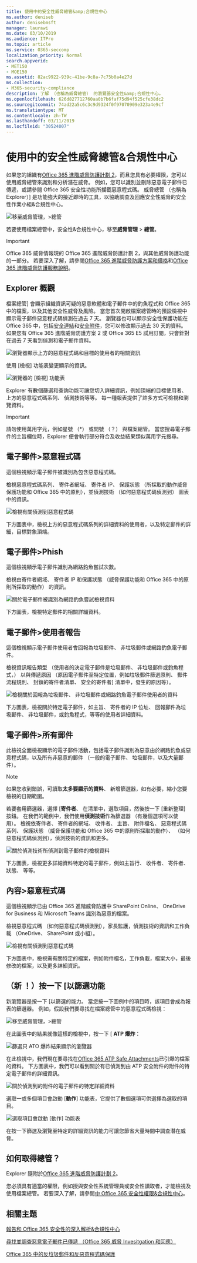 ```yaml
---
title: 使用中的安全性威脅總管&amp;合規性中心
ms.author: deniseb
author: denisebmsft
manager: laurawi
ms.date: 03/10/2019
ms.audience: ITPro
ms.topic: article
ms.service: O365-seccomp
localization_priority: Normal
search.appverid:
- MET150
- MOE150
ms.assetid: 82ac9922-939c-41be-9c8a-7c75b0a4e27d
ms.collection:
- M365-security-compliance
description: 了解 （也稱為威脅總管） 的瀏覽器安全性&amp;合規性中心。
ms.openlocfilehash: 626d827712760aa0b7b6faf75d94f525cfe38dc2
ms.sourcegitcommit: 74ad22a5c6c3c9d9324f0f97070909e323a4e9cf
ms.translationtype: MT
ms.contentlocale: zh-TW
ms.lasthandoff: 03/11/2019
ms.locfileid: "30524007"
---
```

# <a name="use-threat-explorer-in-the-security-amp-compliance-center"></a>使用中的安全性威脅總管&amp;合規性中心

如果您的組織有[Office 365 進階威脅防護計劃 2](office-365-ti.md)，而且您具有必要權限，您可以使用威脅總管來識別和分析潛在威脅。 例如，您可以識別並刪除惡意電子郵件已傳遞，或請參閱 Office 365 安全性功能所攔截惡意程式碼。 威脅總管 （也稱為 Explorer）] 是功能強大的接近即時的工具，以協助調查及回應安全性威脅的安全性作業小組&amp;合規性中心。
  
![移至威脅管理，\>總管](media/cab32fa2-66f1-4ad5-bc1d-2bac4dbeb48c.png)
  
若要使用檔案總管中，安全性&amp;合規性中心，移至**威脅管理** \> **總管**。

> [!IMPORTANT]
> Office 365 威脅情報現的 Office 365 進階威脅防護計劃 2，與其他威脅防護功能的一部分。 若要深入了解，請參閱[Office 365 進階威脅防護方案和價格](https://products.office.com/exchange/advance-threat-protection)和[Office 365 進階威脅防護服務說明](https://docs.microsoft.com/office365/servicedescriptions/office-365-advanced-threat-protection-service-description)。
      
## <a name="explorer-overview"></a>Explorer 概觀

檔案總管] 會顯示組織資訊可疑的惡意軟體和電子郵件中的釣魚程式和 Office 365 中的檔案，以及其他安全性威脅及風險。 當您首次開啟檔案總管時的預設檢視中顯示電子郵件惡意程式碼偵測在過去 7 天。 瀏覽器也可以顯示安全性保護功能在 Office 365 中，包括[安全連結](atp-safe-links.md)和[安全附件](atp-safe-attachments.md)，您可以修改顯示過去 30 天的資料。 如果您有 Office 365 進階威脅防護方案 2 或 Office 365 E5 試用訂閱，只會針對在過去 7 天看到偵測和電子郵件資料。
  
![瀏覽器顯示上方的惡意程式碼和目標的使用者的相關資訊](media/8e8c1582-d6f4-4521-8591-686a1cb01f7e.png)
  
使用 [檢視] 功能表變更顯示的資訊。
  
![瀏覽器的 [檢視] 功能表](media/2bb34f58-555f-4967-ba55-740334ef1f8e.png)
  
Explorer 有數個篩選和查詢功能可讓您切入詳細資訊，例如頂端的目標使用者、 上方的惡意程式碼系列、 偵測技術等等。 每一種報表提供了許多方式可檢視和瀏覽資料。

> [!IMPORTANT]
> 請勿使用萬用字元，例如星號 （*） 或問號 （？） 與檔案總管。 當您搜尋電子郵件的主旨欄位時，Explorer 便會執行部分符合及收益結果類似萬用字元搜尋。

## <a name="email--malware"></a>電子郵件\>惡意程式碼

這個檢視顯示電子郵件被識別為包含惡意程式碼。  

檢視惡意程式碼系列、 寄件者網域、 寄件者 IP、 保護狀態 （所採取的動作威脅保護功能和 Office 365 中的原則），並偵測技術 （如何惡意程式碼偵測到） 圖表中的資訊。  

![檢視有關偵測到惡意程式碼](media/d11dc568-b091-4159-b261-df13d76b520b.png)         

下方圖表中，檢視上方的惡意程式碼系列的詳細資料的使用者，以及特定郵件的詳細，目標對象頂端。 

## <a name="email--phish"></a>電子郵件\>Phish

這個檢視顯示電子郵件識別為網路釣魚嘗試次數。  

檢視由寄件者網域、 寄件者 IP 和保護狀態 （威脅保護功能和 Office 365 中的原則所採取的動作） 的資訊。 

![關於電子郵件被識別為網路釣魚嘗試檢視資料](media/2e3f97fa-2b99-47f9-afd6-216d10633c50.png) 

下方圖表，檢視特定郵件的相關詳細資料。 

## <a name="email--user-reported"></a>電子郵件\>使用者報告

這個檢視顯示電子郵件使用者會回報為垃圾郵件、 非垃圾郵件或網路釣魚電子郵件。  

檢視資訊報告類型 （使用者的決定電子郵件是垃圾郵件、 非垃圾郵件或釣魚程式，） 以與傳遞原因 （原因電子郵件至特定位置，例如垃圾郵件篩選原則、 郵件流程規則、 封鎖的寄件者清單、 安全的寄件者] 清單中，發生的原因等）。  

![檢視關於回報為垃圾郵件、 非垃圾郵件或網路釣魚電子郵件使用者的資料](media/255acd04-0d07-4b29-82af-5060a60c20ab.png)  

下方圖表，檢視關於特定電子郵件，如主旨、 寄件者的 IP 位址、 回報郵件為垃圾郵件、 非垃圾郵件，或釣魚程式，等等的使用者詳細資料。 

## <a name="email--all-mail"></a>電子郵件\>所有郵件

此檢視全面檢視顯示的電子郵件活動，包括電子郵件識別為惡意由於網路釣魚或惡意程式碼，以及所有非惡意的郵件 （一般的電子郵件、 垃圾郵件，以及大量郵件）。 

> [!NOTE]
> 如果您收到錯誤，可讀取**太多要顯示的資料**、 新增篩選器，如有必要，縮小您要檢視的日期範圍。 

若要套用篩選器，選擇 [**寄件者**、 在清單中，選取項目，然後按一下 [重新整理] 按鈕。 在我們的範例中，我們使用**偵測技術**作為篩選器 （有幾個選項可以使用）。 檢視依寄件者、 寄件者的網域、 收件者、 主旨、 附件檔名、 惡意程式碼系列、 保護狀態 （威脅保護功能和 Office 365 中的原則所採取的動作）、 （如何惡意程式碼偵測到），偵測技術的資訊和更多。 

![關於偵測技術所偵測到電子郵件的檢視資料](media/0c032eb3-6021-4174-9f06-ff8f30c245ca.png) 

下方圖表，檢視更多詳細資料特定的電子郵件，例如主旨行、 收件者、 寄件者、 狀態、 等等。 

## <a name="content--malware"></a>內容\>惡意程式碼

這個檢視顯示已由 Office 365 進階威脅防護中 SharePoint Online、 OneDrive for Business 和 Microsoft Teams 識別為惡意的檔案。

檢視惡意程式碼 （如何惡意程式碼偵測到），家長監護，偵測技術的資訊和工作負載 （OneDrive、 SharePoint 或小組）。 

![檢視有關偵測到惡意程式碼](media/d11dc568-b091-4159-b261-df13d76b520b.png)  

下方圖表中，檢視需有關特定的檔案，例如附件檔名，工作負載，檔案大小，最後修改的檔案，以及更多詳細資訊。 
  
## <a name="new-click-to-filter-capabilities"></a>（新 ！）按一下 [以篩選功能

新瀏覽器是按一下 [以篩選的能力。 當您按一下圖例中的項目時，該項目會成為報表的篩選器。 例如，假設我們要尋找在檔案總管中的惡意程式碼檢視：
  
![移至威脅管理，\>總管](media/cab32fa2-66f1-4ad5-bc1d-2bac4dbeb48c.png)
  
在此圖表中的結果就像這樣的檢視中，按一下 [ **ATP 爆炸**： 
  
![篩選只 ATO 爆炸結果顯示的瀏覽器](media/7241d7dd-27bc-467d-9db8-6e806c49df14.png)
  
在此檢視中，我們現在要尋找在[Office 365 ATP Safe Attachments](atp-safe-attachments.md)已引爆的檔案的資料。 下方圖表中，我們可以看到關於有已偵測到由 ATP 安全附件的附件的特定電子郵件的詳細資訊。
  
![關於偵測到的附件的電子郵件的特定詳細資料](media/c91fb05c-d1d4-4085-acc6-f7008a415c2a.png)
  
選取一或多個項目會啟動 [**動作**] 功能表，它提供了數個選項可供選擇為選取的項目。 
  
![選取項目會啟動 [動作] 功能表](media/95f127a4-1b2a-4a76-88b9-096e3ba27d1b.png)
  
在按一下篩選及瀏覽至特定的詳細資訊的能力可讓您節省大量時間中調查潛在威脅。
  
## <a name="how-do-i-get-explorer"></a>如何取得總管？

Explorer 隨附於[Office 365 進階威脅防護計劃 2](office-365-ti.md)。 

您必須具有適當的權限，例如授與安全性系統管理員或安全性讀取者，才能檢視及使用檔案總管。 若要深入了解，請參閱[中 Office 365 安全性權限&amp;合規性中心](permissions-in-the-security-and-compliance-center.md)。
  
## <a name="related-topics"></a>相關主題

[報告和 Office 365 安全性的深入解析&amp;合規性中心](reports-and-insights-in-security-and-compliance.md)
  
[尋找並調查惡意電子郵件已傳遞 （Office 365 威脅 Invesitgation 和回應）](investigate-malicious-email-that-was-delivered.md)
  
[Office 365 中的反垃圾郵件和反惡意程式碼保護](anti-spam-and-anti-malware-protection.md)
  

